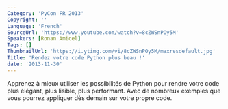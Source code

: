 ```yaml
---
Category: 'PyCon FR 2013'
Copyright: ''
Language: 'French'
SourceUrl: 'https://www.youtube.com/watch?v=8cZWSnPOy5M'
Speakers: [Ronan Amicel]
Tags: []
ThumbnailUrl: 'https://i.ytimg.com/vi/8cZWSnPOy5M/maxresdefault.jpg'
Title: 'Rendez votre code Python plus beau !'
date: '2013-11-30'
---
```

Apprenez à mieux utiliser les possibilités de Python pour rendre votre code plus élégant, plus lisible, plus performant. Avec de nombreux exemples que vous pourrez appliquer dès demain sur votre propre code.